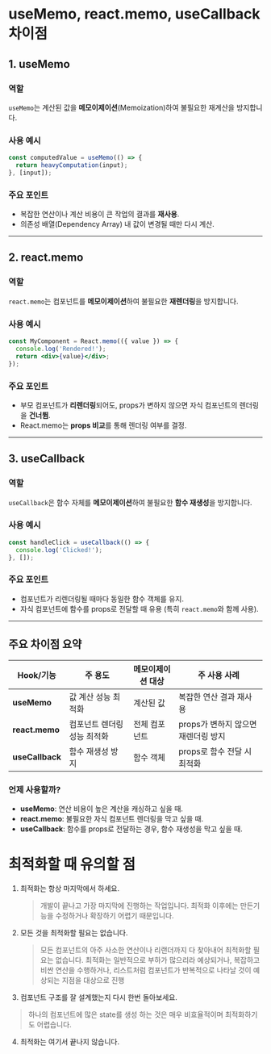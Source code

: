 # useMemo, react.memo, useCallback 차이점

## 1. **useMemo**

### 역할
`useMemo`는 계산된 값을 **메모이제이션**(Memoization)하여 불필요한 재계산을 방지합니다.

### 사용 예시
```jsx
const computedValue = useMemo(() => {
  return heavyComputation(input);
}, [input]);
```

### 주요 포인트
- 복잡한 연산이나 계산 비용이 큰 작업의 결과를 **재사용**.
- 의존성 배열(Dependency Array) 내 값이 변경될 때만 다시 계산.

---

## 2. **react.memo**

### 역할
`react.memo`는 컴포넌트를 **메모이제이션**하여 불필요한 **재렌더링**을 방지합니다.

### 사용 예시
```jsx
const MyComponent = React.memo(({ value }) => {
  console.log('Rendered!');
  return <div>{value}</div>;
});
```

### 주요 포인트
- 부모 컴포넌트가 **리렌더링**되어도, props가 변하지 않으면 자식 컴포넌트의 렌더링을 **건너뜀**.
- React.memo는 **props 비교**를 통해 렌더링 여부를 결정.

---

## 3. **useCallback**

### 역할
`useCallback`은 함수 자체를 **메모이제이션**하여 불필요한 **함수 재생성**을 방지합니다.

### 사용 예시
```jsx
const handleClick = useCallback(() => {
  console.log('Clicked!');
}, []);
```

### 주요 포인트
- 컴포넌트가 리렌더링될 때마다 동일한 함수 객체를 유지.
- 자식 컴포넌트에 함수를 props로 전달할 때 유용 (특히 `react.memo`와 함께 사용).

---

## 주요 차이점 요약

| Hook/기능       | 주 용도                     | 메모이제이션 대상         | 주 사용 사례                     |
|-----------------|----------------------------|-------------------------|------------------------------|
| **useMemo**     | 값 계산 성능 최적화           | 계산된 값                | 복잡한 연산 결과 재사용           |
| **react.memo**  | 컴포넌트 렌더링 성능 최적화    | 전체 컴포넌트            | props가 변하지 않으면 재렌더링 방지 |
| **useCallback** | 함수 재생성 방지              | 함수 객체                | props로 함수 전달 시 최적화       |

### 언제 사용할까?
- **useMemo**: 연산 비용이 높은 계산을 캐싱하고 싶을 때.
- **react.memo**: 불필요한 자식 컴포넌트 렌더링을 막고 싶을 때.
- **useCallback**: 함수를 props로 전달하는 경우, 함수 재생성을 막고 싶을 때.


# 최적화할 때 유의할 점

1. 최적화는 항상 마지막에서 하세요.
    > 개발이 끝나고 가장 마지막에 진행하는 작업입니다. 최적화 이후에는 만든기능을 수정하거나
      확장하기 어렵기 때문입니다.
2. 모든 것을 최적화할 필요는 없습니다.
   > 모든 컴포넌트의 아주 사소한 연산이나 리랜더까지 다 찾아내어 최적화할 필요는 없습니다.
      최적화는 일반적으로 부하가 많으리라 예상되거나, 복잡하고 비싼 연산을 수행하거나, 리스트처럼 컴포넌트가 반복적으로 나타날 것이 예상되는 지점을 대상으로 진행
3. 컴포넌트 구조를 잘 설계했는지 다시 한번 돌아보세요.
  > 하나의 컴포넌트에 많은 state를 생성 하는 것은 매우 비효율적이며 최적화하기도 어렵습니다.
4. 최적화는 여기서 끝나지 않습니다.
  